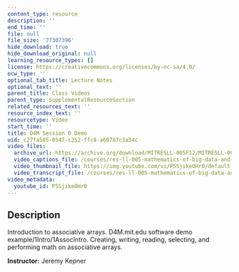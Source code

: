 ```yaml
---
content_type: resource
description: ''
end_time: ''
file: null
file_size: '77307396'
hide_download: true
hide_download_original: null
learning_resource_types: []
license: https://creativecommons.org/licenses/by-nc-sa/4.0/
ocw_type: ''
optional_tab_title: Lecture Notes
optional_text: ''
parent_title: Class Videos
parent_type: SupplementalResourceSection
related_resources_text: ''
resource_index_text: ''
resourcetype: Video
start_time: ''
title: D4M Session 0 Demo
uid: c27fa585-0547-c252-ffc8-a60787c3a34c
video_files:
  archive_url: https://archive.org/download/MITRESLL-005F12/MITRESLL-005F12_L00_Demo_300k.mp4
  video_captions_file: /courses/res-ll-005-mathematics-of-big-data-and-machine-learning-january-iap-2020/8e5fb71b362f5fce95d2fc8396e0eba9_P5SjikeOHr0.vtt
  video_thumbnail_file: https://img.youtube.com/vi/P5SjikeOHr0/default.jpg
  video_transcript_file: /courses/res-ll-005-mathematics-of-big-data-and-machine-learning-january-iap-2020/a498099072cfebb31317265df1a52cdb_P5SjikeOHr0.pdf
video_metadata:
  youtube_id: P5SjikeOHr0
---
```


Description
-----------

Introduction to associative arrays. D4M.mit.edu software demo example/1Intro/1AssocIntro. Creating, writing, reading, selecting, and performing math on associative arrays.

**Instructor:** Jeremy Kepner

